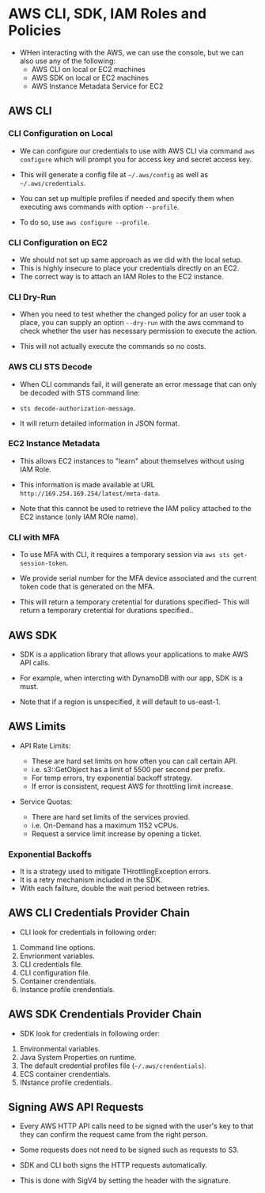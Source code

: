 # AWS CLI, SDK, IAM Roles and Policies

- WHen interacting with the AWS, we can use the console, but we can also use
  any of the following:
    - AWS CLI on local or EC2 machines
    - AWS SDK on local or EC2 machines
    - AWS Instance Metadata Service for EC2

## AWS CLI
### CLI Configuration on Local

- We can configure our credentials to use with AWS CLI via command `aws
  configure` which will prompt you for access key and secret access key.

- This will generate a config file at `~/.aws/config` as well as
  `~/.aws/credentials`.

- You can set up multiple profiles if needed and specify them when executing
  aws commands with option `--profile`.

- To do so, use `aws configure --profile`.

### CLI Configuration on EC2

- We should not set up same approach as we did with the local setup.
- This is highly insecure to place your credentials directly on an EC2.
- The correct way is to attach an IAM Roles to the EC2 instance.

### CLI Dry-Run

- When you need to test whether the changed policy for an user took a place,
  you can supply an option `--dry-run` with the aws command to check whether
  the user has necessary permission to execute the action.

- This will not actually execute the commands so no costs.

### AWS CLI STS Decode

- When CLI commands fail, it will generate an error message that can only be
  decoded with STS command line:

- `sts decode-authorization-message`.

- It will return detailed information in JSON format.

### EC2 Instance Metadata

- This allows EC2 instances to "learn" about themselves without using IAM Role.
- This information is made available at URL
  `http://169.254.169.254/latest/meta-data`.

- Note that this cannot be used to retrieve the IAM policy attached to the EC2
  instance (only IAM ROle name).

### CLI with MFA

- To use MFA with CLI, it requires a temporary session via `aws sts
  get-session-token`.

- We provide serial number for the MFA device associated and the current token
  code that is generated on the MFA.

- This will return a temporary cretential for durations specified- This will
  return a temporary cretential for durations specified..

## AWS SDK

- SDK is a application library that allows your applications to make AWS API
  calls.

- For example, when intercting with DynamoDB with our app, SDK is a must.

- Note that if a region is unspecified, it will default to us-east-1.

## AWS Limits

- API Rate Limits:
    - These are hard set limits on how often you can call certain API.
    - i.e. s3::GetObject has a limit of 5500 per second per prefix.
    - For temp errors, try exponential backoff strategy.
    - If error is consistent, request AWS for throttling limit increase.

- Service Quotas:
    - There are hard set limits of the services provied.
    - i.e. On-Demand has a maximum 1152 vCPUs.
    - Request a service limit increase by opening a ticket.

### Exponential Backoffs

- It is a strategy used to mitigate THrottlingException errors.
- It is a retry mechanism included in the SDK.
- With each failture, double the wait period between retries.

## AWS CLI Credentials Provider Chain

- CLI look for credentials in following order:

1. Command line options.
2. Envrionment variables.
3. CLI credentials file.
4. CLI configuration file.
5. Container crendentials.
6. Instance profile crendentials.

## AWS SDK Crendentials Provider Chain

- SDK look for credentials in following order:

1. Environmental variables.
2. Java System Properties on runtime.
3. The default credential profiles file (`~/.aws/crendentials`).
4. ECS container crendentials.
5. INstance profile credentials.

## Signing AWS API Requests

- Every AWS HTTP API calls need to be signed with the user's key to that they
  can confirm the request came from the right person.
- Some requests does not need to be signed such as requests to S3.
- SDK and CLI both signs the HTTP requests automatically.

- This is done with SigV4 by setting the header with the signature.


